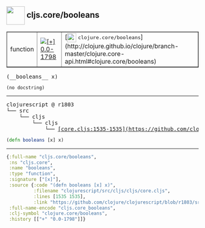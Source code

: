 ## <img width="48px" valign="middle" src="http://i.imgur.com/Hi20huC.png"> cljs.core/booleans

 <table border="1">
<tr>
<td>function</td>
<td><a href="https://github.com/cljsinfo/api-refs/tree/0.0-1798"><img valign="middle" alt="[+] 0.0-1798" src="https://img.shields.io/badge/+-0.0--1798-lightgrey.svg"></a> </td>
<td>
[<img height="24px" valign="middle" src="http://i.imgur.com/1GjPKvB.png"> <samp>clojure.core/booleans</samp>](http://clojure.github.io/clojure/branch-master/clojure.core-api.html#clojure.core/booleans)
</td>
</tr>
</table>

 <samp>
(__booleans__ x)<br>
</samp>

```
(no docstring)
```

---

 <pre>
clojurescript @ r1803
└── src
    └── cljs
        └── cljs
            └── <ins>[core.cljs:1535-1535](https://github.com/clojure/clojurescript/blob/r1803/src/cljs/cljs/core.cljs#L1535-L1535)</ins>
</pre>

```clj
(defn booleans [x] x)
```


---

```clj
{:full-name "cljs.core/booleans",
 :ns "cljs.core",
 :name "booleans",
 :type "function",
 :signature ["[x]"],
 :source {:code "(defn booleans [x] x)",
          :filename "clojurescript/src/cljs/cljs/core.cljs",
          :lines [1535 1535],
          :link "https://github.com/clojure/clojurescript/blob/r1803/src/cljs/cljs/core.cljs#L1535-L1535"},
 :full-name-encode "cljs.core_booleans",
 :clj-symbol "clojure.core/booleans",
 :history [["+" "0.0-1798"]]}

```
